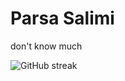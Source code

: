 # Parsa Salimi

don't know much

![GitHub streak](https://streak-stats.demolab.com/?user=Parsalimi)
